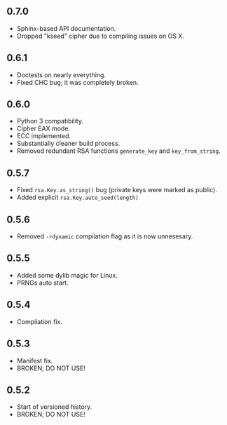 0.7.0
-----
- Sphinx-based API documentation.
- Dropped "kseed" cipher due to compiling issues on OS X.

0.6.1
-----
- Doctests on nearly everything.
- Fixed CHC bug; it was completely broken.

0.6.0
-----
- Python 3 compatibility.
- Cipher EAX mode.
- ECC implemented.
- Substantially cleaner build process.
- Removed redundant RSA functions `generate_key` and `key_from_string`.

0.5.7
-----
- Fixed `rsa.Key.as_string()` bug (private keys were marked as public).
- Added explicit `rsa.Key.auto_seed(length)`

0.5.6
-----
- Removed `-rdynamic` compilation flag as it is now unnesesary.

0.5.5
-----
- Added some dylib magic for Linux.
- PRNGs auto start.

0.5.4
-----
- Compilation fix.

0.5.3
-----
- Manifest fix.
- BROKEN; DO NOT USE!

0.5.2
-----
- Start of versioned history.
- BROKEN; DO NOT USE!
